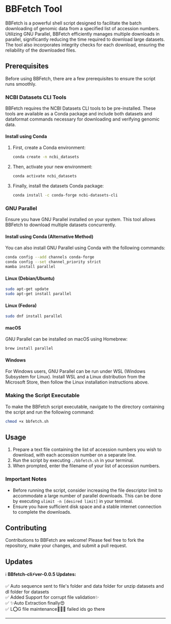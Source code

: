# BBFetch Tool

BBFetch is a powerful shell script designed to facilitate the batch downloading of genomic data from a specified list of accession numbers. Utilizing GNU Parallel, BBFetch efficiently manages multiple downloads in parallel, significantly reducing the time required to download large datasets. The tool also incorporates integrity checks for each download, ensuring the reliability of the downloaded files.

## Prerequisites

Before using BBFetch, there are a few prerequisites to ensure the script runs smoothly.

### NCBI Datasets CLI Tools

BBFetch requires the NCBI Datasets CLI tools to be pre-installed. These tools are available as a Conda package and include both datasets and dataformat commands necessary for downloading and verifying genomic data.

#### Install using Conda

1. First, create a Conda environment:
   ```bash
   conda create -n ncbi_datasets
   ```

2. Then, activate your new environment:
   ```bash
   conda activate ncbi_datasets
   ```

3. Finally, install the datasets Conda package:
   ```bash
   conda install -c conda-forge ncbi-datasets-cli
   ```

### GNU Parallel

Ensure you have GNU Parallel installed on your system. This tool allows BBFetch to download multiple datasets concurrently.

#### Install using Conda (Alternative Method)

You can also install GNU Parallel using Conda with the following commands:

```bash
conda config --add channels conda-forge
conda config --set channel_priority strict
mamba install parallel
```

#### Linux (Debian/Ubuntu)

```bash
sudo apt-get update
sudo apt-get install parallel
```

#### Linux (Fedora)

```bash
sudo dnf install parallel
```

#### macOS

GNU Parallel can be installed on macOS using Homebrew:

```bash
brew install parallel
```

#### Windows

For Windows users, GNU Parallel can be run under WSL (Windows Subsystem for Linux). Install WSL and a Linux distribution from the Microsoft Store, then follow the Linux installation instructions above.

### Making the Script Executable

To make the BBFetch script executable, navigate to the directory containing the script and run the following command:

```bash
chmod +x bbfetch.sh
```

## Usage

1. Prepare a text file containing the list of accession numbers you wish to download, with each accession number on a separate line.
2. Run the script by executing `./bbfetch.sh` in your terminal.
3. When prompted, enter the filename of your list of accession numbers.

### Important Notes

- Before running the script, consider increasing the file descriptor limit to accommodate a large number of parallel downloads. This can be done by executing `ulimit -n [desired limit]` in your terminal.
- Ensure you have sufficient disk space and a stable internet connection to complete the downloads.

## Contributing

Contributions to BBFetch are welcome! Please feel free to fork the repository, make your changes, and submit a pull request.

## Updates

ℹ️ **BBfetch-cli⚡ver-0.0.5 Updates:**

✅ Auto sequence sent to file's folder and data folder for unzip datasets and dl folder for datasets  
✅ Added Support for corrupt file validation✨  
✅ ✨Auto Extraction finally😍  
✅ L⭕G file maintenance💁🏻‍♂️ failed ids go there  

---